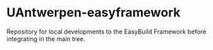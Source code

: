 # UAntwerpen-easyframework
Repository for local developments to the EasyBuild Framework before integrating in the main tree.
